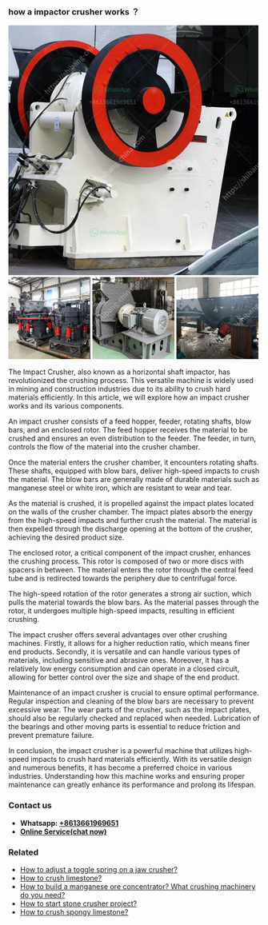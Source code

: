 <h3>how a impactor crusher works ？</h3><img src='1701746059.jpg' alt=''><p>The Impact Crusher, also known as a horizontal shaft impactor, has revolutionized the crushing process. This versatile machine is widely used in mining and construction industries due to its ability to crush hard materials efficiently. In this article, we will explore how an impact crusher works and its various components.</p><p>An impact crusher consists of a feed hopper, feeder, rotating shafts, blow bars, and an enclosed rotor. The feed hopper receives the material to be crushed and ensures an even distribution to the feeder. The feeder, in turn, controls the flow of the material into the crusher chamber.</p><p>Once the material enters the crusher chamber, it encounters rotating shafts. These shafts, equipped with blow bars, deliver high-speed impacts to crush the material. The blow bars are generally made of durable materials such as manganese steel or white iron, which are resistant to wear and tear.</p><p>As the material is crushed, it is propelled against the impact plates located on the walls of the crusher chamber. The impact plates absorb the energy from the high-speed impacts and further crush the material. The material is then expelled through the discharge opening at the bottom of the crusher, achieving the desired product size.</p><p>The enclosed rotor, a critical component of the impact crusher, enhances the crushing process. This rotor is composed of two or more discs with spacers in between. The material enters the rotor through the central feed tube and is redirected towards the periphery due to centrifugal force.</p><p>The high-speed rotation of the rotor generates a strong air suction, which pulls the material towards the blow bars. As the material passes through the rotor, it undergoes multiple high-speed impacts, resulting in efficient crushing.</p><p>The impact crusher offers several advantages over other crushing machines. Firstly, it allows for a higher reduction ratio, which means finer end products. Secondly, it is versatile and can handle various types of materials, including sensitive and abrasive ones. Moreover, it has a relatively low energy consumption and can operate in a closed circuit, allowing for better control over the size and shape of the end product.</p><p>Maintenance of an impact crusher is crucial to ensure optimal performance. Regular inspection and cleaning of the blow bars are necessary to prevent excessive wear. The wear parts of the crusher, such as the impact plates, should also be regularly checked and replaced when needed. Lubrication of the bearings and other moving parts is essential to reduce friction and prevent premature failure.</p><p>In conclusion, the impact crusher is a powerful machine that utilizes high-speed impacts to crush hard materials efficiently. With its versatile design and numerous benefits, it has become a preferred choice in various industries. Understanding how this machine works and ensuring proper maintenance can greatly enhance its performance and prolong its lifespan.</p><h3>Contact us</h3><ul><li><strong>Whatsapp:&nbsp;<a href="https://wa.me/8613661969651">+8613661969651</a></strong></li><li><a href="https://swt.shibang-china.com/?git&amp;zhl&amp;how a impactor crusher works ？"><strong>Online Service(chat now)</strong></a></li></ul><h3>Related</h3><ul><li><a href='How to adjust a toggle spring on a jaw crusher.md'>How to adjust a toggle spring on a jaw crusher?</a></li><li><a href='How to crush limestone.md'>How to crush limestone?</a></li><li><a href='How to build a manganese ore concentrator What crushing machinery do you need.md'>How to build a manganese ore concentrator? What crushing machinery do you need?</a></li><li><a href='How to start stone crusher project.md'>How to start stone crusher project?</a></li><li><a href='How to crush spongy limestone.md'>How to crush spongy limestone?</a></li></ul>